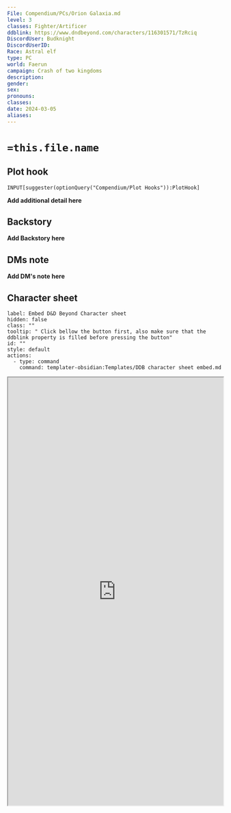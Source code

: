 ```yaml
---
File: Compendium/PCs/Orion Galaxia.md
level: 3
classes: Fighter/Artificer
ddblink: https://www.dndbeyond.com/characters/116301571/TzRciq
DiscordUser: Budknight
DiscordUserID: 
Race: Astral elf
type: PC
world: Faerun
campaign: Crash of two kingdoms
description: 
gender: 
sex: 
pronouns: 
classes: 
date: 2024-03-05
aliases: 
---
```


# `=this.file.name`
## Plot hook
```meta-bind
INPUT[suggester(optionQuery("Compendium/Plot Hooks")):PlotHook]
```
**Add additional detail here**
## Backstory

**Add Backstory here**

## DMs note

**Add DM's note here**

## Character sheet

```meta-bind-button
label: Embed D&D Beyond Character sheet
hidden: false
class: ""
tooltip: " Click bellow the button first, also make sure that the ddblink property is filled before pressing the button"
id: ""
style: default
actions:
  - type: command
    command: templater-obsidian:Templates/DDB character sheet embed.md

```

<iframe src="https://www.dndbeyond.com/characters/116301571/TzRciq" style="width:100%; height:1000px;"></iframe>

